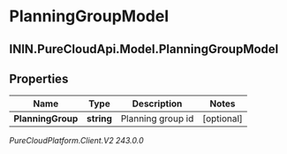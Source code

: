 # PlanningGroupModel

## ININ.PureCloudApi.Model.PlanningGroupModel

## Properties

|Name | Type | Description | Notes|
|------------ | ------------- | ------------- | -------------|
| **PlanningGroup** | **string** | Planning group id | [optional] |



_PureCloudPlatform.Client.V2 243.0.0_

